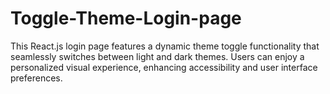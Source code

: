 # Toggle-Theme-Login-page
This React.js login page features a dynamic theme toggle functionality that seamlessly switches between light and dark themes. Users can enjoy a personalized visual experience, enhancing accessibility and user interface preferences. 
